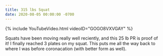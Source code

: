 ```yaml
---
title: 315 lbs Squat
date: 2020-08-05 00:00:00 -0700
---
```


{% include YouTubeVideo.html videoID="GOGO8VXVGAY" %}

Squats have been moving really well reciently, and this 25 lb PR is proof of it! I finally reached 3 plates on my squat. This puts me all the way back to where I was before coronacation (with better form as well).
